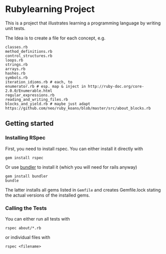 
# Rubylearning Project

This is a project that illustrates learning a programming language by writing unit tests.

The Idea is to create a file for each concept, e.g.

    classes.rb
    method_definitions.rb
    control_structures.rb
    loops.rb
    strings.rb
    arrays.rb
    hashes.rb
    symbols.rb
    iteration_idioms.rb # each, to
    enumerator.rb # esp. map & inject in http://ruby-doc.org/core-2.0.0/Enumerable.html
    regular_expressions.rb
    reading_and_writing_files.rb
    blocks_and_yield.rb # maybe just adapt https://github.com/neo/ruby_koans/blob/master/src/about_blocks.rb


## Getting started

### Installing RSpec

First, you need to install rspec. You can either install it directly with

    gem install rspec

Or use [bundler](http://bundler.io/) to install it (which you will need for rails anyway)

    gem install bundler
    bundle

The latter installs all gems listed in `Gemfile` and creates Gemfile.lock stating the actual versions of the installed gems.


### Calling the Tests

You can either run all tests with

    rspec about/*.rb

or individual files with

    rspec <filename>
